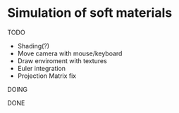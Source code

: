 # Simulation of soft materials

TODO
- Shading(?)
- Move camera with mouse/keyboard
- Draw enviroment with textures
- Euler integration
- Projection Matrix fix

DOING

DONE
